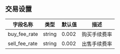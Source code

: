## 交易设置

| 字段名称        | 类型   | 默认值 | 描述        |
| --------------| ------ | ----- | ---------- |
| buy_fee_rate  | string | 0.002 | 购买手续费率 |
| sell_fee_rate | string | 0.002 | 出售手续费率 |   